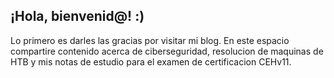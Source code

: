 ## ¡Hola, bienvenid@! :)

Lo primero es darles las gracias por visitar mi blog. En este espacio compartire contenido acerca de ciberseguridad, resolucion de maquinas de HTB y mis notas de estudio para el examen de certificacion CEHv11. 

